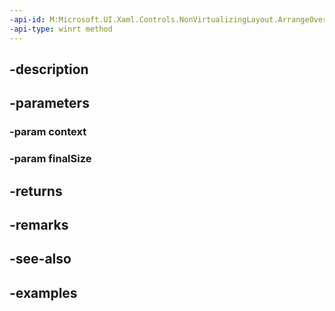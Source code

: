 ```yaml
---
-api-id: M:Microsoft.UI.Xaml.Controls.NonVirtualizingLayout.ArrangeOverride(Microsoft.UI.Xaml.Controls.NonVirtualizingLayoutContext,Windows.Foundation.Size)
-api-type: winrt method
---
```


## -description

## -parameters

### -param context

### -param finalSize

## -returns

## -remarks

## -see-also

## -examples

